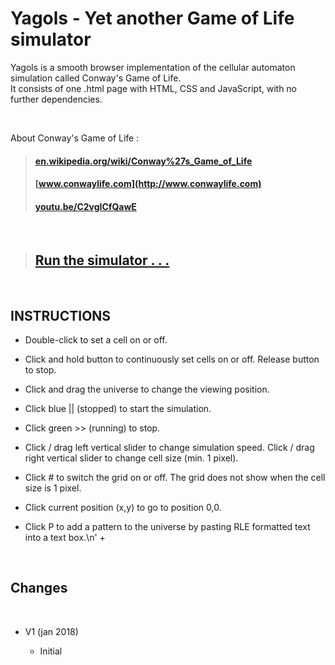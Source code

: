 # Yagols - Yet another Game of Life simulator

Yagols is a smooth browser implementation of the cellular automaton simulation called Conway's Game of Life.
<br>
It consists of one .html page with HTML, CSS and JavaScript, with no further dependencies.

<br> 

About Conway's Game of Life :

>#### [en.wikipedia.org/wiki/Conway%27s_Game_of_Life](https://en.wikipedia.org/wiki/Conway%27s_Game_of_Life)
>#### [www.conwaylife.com](http://www.conwaylife.com)
>#### [youtu.be/C2vgICfQawE](https://youtu.be/C2vgICfQawE)

<br>

>## [Run the simulator . . .](http://erps.me/Yagols)


<br>

## INSTRUCTIONS

  * Double-click to set a cell on or off.
  
  * Click and hold button to continuously set cells on or off.
    Release button to stop.
    
  * Click and drag the universe to change the viewing position.
  
  * Click blue || (stopped) to start the simulation.
  
  * Click green >> (running) to stop.
  
  * Click / drag left vertical slider to change simulation speed.
    Click / drag right vertical slider to change cell size (min. 1 pixel).
    
  * Click # to switch the grid on or off.
    The grid does not show when the cell size is 1 pixel.
    
  * Click current position (x,y) to go to position 0,0.
  
  * Click P to add a pattern to the universe by pasting RLE formatted
    text into a text box.\n' +

<br>

## Changes

<br>

* V1 (jan 2018)
  
  * Initial



